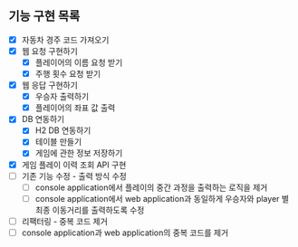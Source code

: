 ## 기능 구현 목록

- [x] 자동차 경주 코드 가져오기
- [x] 웹 요청 구현하기
    - [x] 플레이어의 이름 요청 받기
    - [x] 주행 횟수 요청 받기
- [x] 웹 응답 구현하기
    - [x] 우승자 출력하기
    - [x] 플레이어의 좌표 값 출력
- [x] DB 연동하기
    - [x] H2 DB 연동하기
    - [x] 테이블 만들기
    - [x] 게임에 관한 정보 저장하기
- [x] 게임 플레이 이력 조회 API 구현
- [ ] 기존 기능 수정 - 출력 방식 수정
  - [ ] console application에서 플레이의 중간 과정을 출력하는 로직을 제거
  - [ ] console application에서 web application과 동일하게 우승자와 player 별 최종 이동거리를 출력하도록 수정
- [ ] 리팩터링 - 중복 코드 제거
-  [ ] console application과 web application의 중복 코드를 제거

